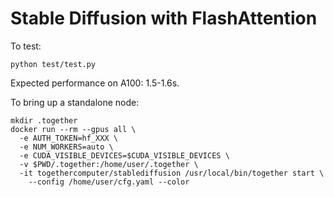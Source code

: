 # Stable Diffusion with FlashAttention

To test:
```
python test/test.py
```

Expected performance on A100: 1.5-1.6s.


To bring up a standalone node:
```
mkdir .together
docker run --rm --gpus all \
  -e AUTH_TOKEN=hf_XXX \
  -e NUM_WORKERS=auto \
  -e CUDA_VISIBLE_DEVICES=$CUDA_VISIBLE_DEVICES \
  -v $PWD/.together:/home/user/.together \
  -it togethercomputer/stablediffusion /usr/local/bin/together start \
    --config /home/user/cfg.yaml --color
```
